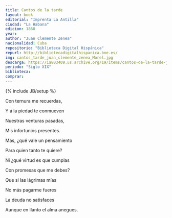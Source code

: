 ```yaml
---
title: Cantos de la tarde
layout: book
editorial: "Imprenta La Antilla"
ciudad: "La Habana"
edicion: 1860
year: 
author: "Juan Clemente Zenea"
nacionalidad: Cuba
repositorio: "Biblioteca Digital Hispánica"
repurl: http://bibliotecadigitalhispanica.bne.es/
img: cantos_tarde_juan_clemente_zenea_Morel.jpg
descarga: https://ia803409.us.archive.org/19/items/cantos-de-la-tarde-juan-clemente-zenea/Cantos%20de%20la%20tarde%20-%20Juan%20Clemente%20Zenea.pdf
periodo: "Siglo XIX"
biblioteca: 
comprar: 
---
```

{% include JB/setup %}


Con ternura me recuerdas,
 
Y á la piedad te conmueven
 
Nuestras venturas pasadas,
 
Mis infortunios presentes.
 
 
Mas, ¿qué vale un pensamiento
 
Para quien tanto te quiere?
 
Ni ¿qué virtud es que cumplas
 
Con promesas que me debes?
 
 
Que si las lágrimas mías
 
No más pagarme fueres
 
La deuda no satisfaces
 
Aunque en llanto el alma anegues.
